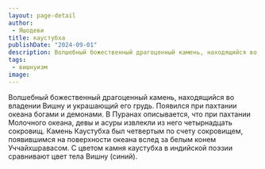 ```yaml
---
layout: page-detail
author:
 - Яшодеви
title: каустубха
publishDate: "2024-09-01"
description: Волшебный божественный драгоценный камень, находящийся во владении Вишну и украшающий его грудь. Появился при пахтании океана богами и демонами. В Пуранах описывается, что при пахтании Молочного океана, девы и асуры извлекли из него четырнадцать сокровищ. Камень Каустубха был четвертым по счету сокровищем, появившимся на поверхности океана вслед за белым конем Уччайхшравасом. С цветом камня каустубха в индийской поэзии сравнивают цвет тела Вишну (синий).
tags:
 - вишнуизм
image: 
---
```


Волшебный божественный драгоценный камень, находящийся во владении Вишну и украшающий его грудь. Появился при пахтании океана богами и демонами. В Пуранах описывается, что при пахтании Молочного океана, девы и асуры извлекли из него четырнадцать сокровищ. Камень Каустубха был четвертым по счету сокровищем, появившимся на поверхности океана вслед за белым конем Уччайхшравасом. С цветом камня каустубха в индийской поэзии сравнивают цвет тела Вишну (синий).

